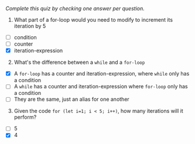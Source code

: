 *Complete this quiz by checking one answer per question.*

1. What part of a for-loop would you need to modify to increment its iteration by 5

- [ ] condition
- [ ] counter
- [x] iteration-expression

2. What's the difference between a `while` and a `for-loop`

- [x] A `for-loop` has a counter and iteration-expression, where `while` only has a condition
- [ ] A `while` has a counter and iteration-expression where `for-loop` only has a condition
- [ ] They are the same, just an alias for one another

3. Given the code `for (let i=1; i < 5; i++)`, how many iterations will it perform?

- [ ] 5
- [x] 4